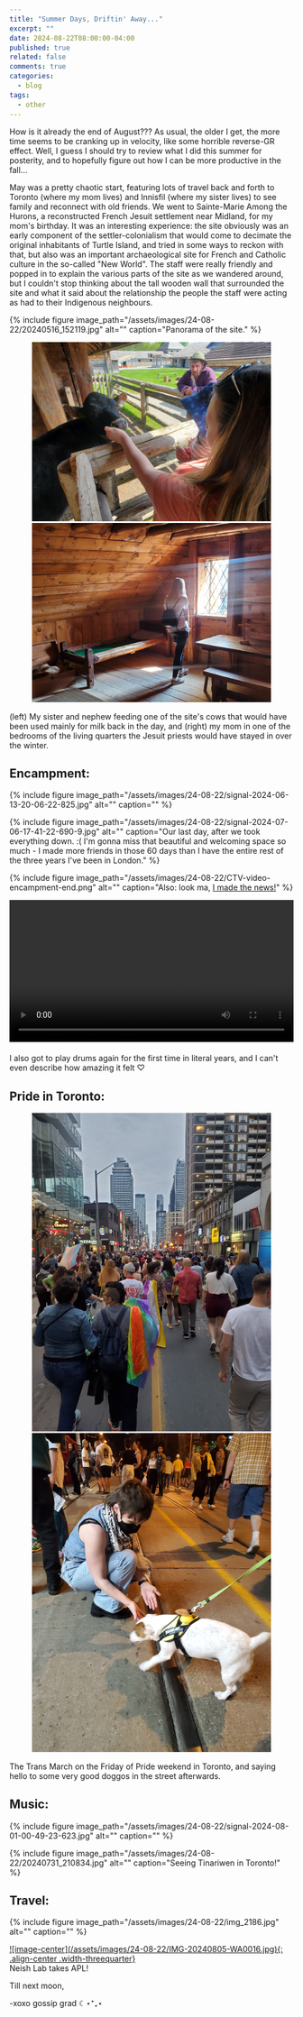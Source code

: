 ```yaml
---
title: "Summer Days, Driftin' Away..."
excerpt: ""
date: 2024-08-22T08:00:00-04:00
published: true
related: false
comments: true
categories:
  - blog
tags:
  - other
---
```


How is it already the end of August??? As usual, the older I get, the more time seems to be cranking up in velocity, like some horrible reverse-GR effect. Well, I guess I should try to review what I did this summer for posterity, and to hopefully figure out how I can be more productive in the fall...

May was a pretty chaotic start, featuring lots of travel back and forth to Toronto (where my mom lives) and Innisfil (where my sister lives) to see family and reconnect with old friends. We went to Sainte-Marie Among the Hurons, a reconstructed French Jesuit settlement near Midland, for my mom's birthday. It was an interesting experience: the site obviously was an early component of the settler-colonialism that would come to decimate the original inhabitants of Turtle Island, and tried in some ways to reckon with that, but also was an important archaeological site for French and Catholic culture in the so-called "New World". The staff were really friendly and popped in to explain the various parts of the site as we wandered around, but I couldn't stop thinking about the tall wooden wall that surrounded the site and what it said about the relationship the people the staff were acting as had to their Indigenous neighbours.

{% include figure image_path="/assets/images/24-08-22/20240516_152119.jpg" alt="" caption="Panorama of the site." %}
<figure class="half">
    <a href="/assets/images/24-08-22/20240516_153202.jpg"><img src="/assets/images/24-08-22/20240516_153202.jpg" alt=""></a>
    <a href="/assets/images/24-08-22/20240516_154652.jpg"><img src="/assets/images/24-08-22/20240516_154652.jpg" alt=""></a>
</figure>
<figcaption>(left) My sister and nephew feeding one of the site's cows that would have been used mainly for milk back in the day, and (right) my mom in one of the bedrooms of the living quarters the Jesuit priests would have stayed in over the winter.</figcaption>

## Encampment:


{% include figure image_path="/assets/images/24-08-22/signal-2024-06-13-20-06-22-825.jpg" alt="" caption="" %}

{% include figure image_path="/assets/images/24-08-22/signal-2024-07-06-17-41-22-690-9.jpg" alt="" caption="Our last day, after we took everything down. :( I'm gonna miss that beautiful and welcoming space so much - I made more friends in those 60 days than I have the entire rest of the three years I've been in London." %}

{% include figure image_path="/assets/images/24-08-22/CTV-video-encampment-end.png" alt="" caption="Also: look ma, [I made the news!](https://london.ctvnews.ca/amid-threat-from-western-university-protesters-remove-encampment-after-two-months-1.6954103)" %}


<center>
<video width="100%" controls="controls">
  <source src="/assets/images/24-08-22/emaan_drumming_july19_rally_2.mp4" type="video/mp4">
</video>
</center>
<br>
<figcaption>I also got to play drums again for the first time in literal years, and I can't even describe how amazing it felt ♡</figcaption>

## Pride in Toronto:

<figure class="half">
    <a href="/assets/images/24-08-22/20240628_203145.jpg"><img src="/assets/images/24-08-22/20240628_203145.jpg" alt=""></a>
    <a href="/assets/images/24-08-22/20240628_220205.jpg"><img src="/assets/images/24-08-22/20240628_220205.jpg" alt=""></a>
</figure>
<figcaption>The Trans March on the Friday of Pride weekend in Toronto, and saying hello to some very good doggos in the street afterwards.</figcaption>

## Music:

{% include figure image_path="/assets/images/24-08-22/signal-2024-08-01-00-49-23-623.jpg" alt="" caption="" %}

{% include figure image_path="/assets/images/24-08-22/20240731_210834.jpg" alt="" caption="Seeing Tinariwen in Toronto!" %}


## Travel:

{% include figure image_path="/assets/images/24-08-22/img_2186.jpg" alt="" caption="" %}

<a href="/assets/images/24-08-22/IMG-20240805-WA0016.jpg">
![image-center](/assets/images/24-08-22/IMG-20240805-WA0016.jpg){: .align-center .width-threequarter}</a>
<figcaption>Neish Lab takes APL!</figcaption>


Till next moon,

-xoxo gossip grad ☾⋆⁺₊⋆




